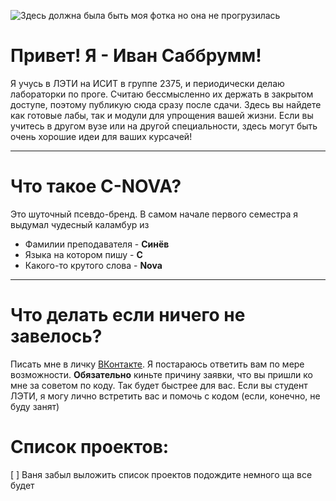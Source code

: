 
![Здесь должна была быть моя фотка но она не прогрузилась](https://sun9-42.userapi.com/impg/QRFju3cbZOMEJom23yR9sslJ24Tquv67Qq-GbA/xuFnSizcZHQ.jpg?size=440x440&quality=95&sign=72aa0dd506fb6b912a0087ea04012287&type=album "это я!!")

# Привет! Я - Иван Саббрумм!

Я учусь в ЛЭТИ на ИСИТ в группе 2375, и периодически делаю лабораторки по проге.
Считаю бессмысленно их держать в закрытом доступе, поэтому публикую сюда сразу после сдачи.
Здесь вы найдете как готовые лабы, так и модули для упрощения вашей жизни. 
Если вы учитесь в другом вузе или на другой специальности, здесь могут быть очень хорошие идеи для ваших курсачей!

____

# Что такое C-NOVA?

Это шуточный псевдо-бренд. 
В самом начале первого семестра я выдумал чудесный каламбур из 

* Фамилии преподавателя - **Синёв**
* Языка на котором пишу - **C**
* Какого-то крутого слова - **Nova**

____

# Что делать если ничего не завелось?

Писать мне в личку [ВКонтакте](vk.com/sabbrumm). Я постараюсь ответить вам по мере возможности. 
**Обязательно** киньте причину заявки, что вы пришли ко мне за советом по коду. Так будет быстрее для вас.
Если вы студент ЛЭТИ, я могу лично встретить вас и помочь с кодом (если, конечно, не буду занят)

# Список проектов:

 [  ] Ваня забыл выложить список проектов подождите немного ща все будет

